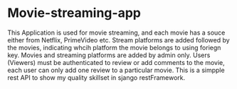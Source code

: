 # Movie-streaming-app

This Application is used for movie streaming, and each movie has a souce either from Netflix, PrimeVideo etc.
Stream platforms are added followed by the movies, indicating whcih platform the movie belongs to using foriegn key.
Movies and streaming platforms are added by admin only.
Users (Viewers) must be authenticated to review or add comments to the movie, each user can only add one review to a particular movie.
This is a simpple  rest API to show my quality skillset in sjango restFramework.

